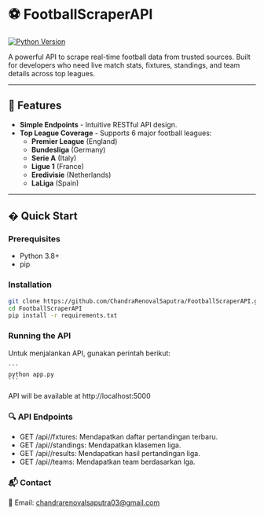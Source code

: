 # ⚽ FootballScraperAPI 

[![Python Version](https://img.shields.io/badge/python-3.8%2B-blue)](https://python.org)

A powerful API to scrape real-time football data from trusted sources. Built for developers who need live match stats, fixtures, standings, and team details across top leagues.

---

## 🌟 Features

- **Simple Endpoints** - Intuitive RESTful API design.
- **Top League Coverage** - Supports 6 major football leagues:
  - **Premier League** (England)
  - **Bundesliga** (Germany)
  - **Serie A** (Italy)
  - **Ligue 1** (France)
  - **Eredivisie** (Netherlands)
  - **LaLiga** (Spain)

---

## � Quick Start

### Prerequisites
- Python 3.8+
- pip

### Installation
```bash
git clone https://github.com/ChandraRenovalSaputra/FootballScraperAPI.git
cd FootballScraperAPI
pip install -r requirements.txt
```

### Running the API
Untuk menjalankan API, gunakan perintah berikut:

    ```
    python app.py
    ```
API will be available at http://localhost:5000

### 🔍 API Endpoints 

* GET /api/<league-name>/fxtures: Mendapatkan daftar pertandingan terbaru.
* GET /api/<league-name>/standings: Mendapatkan klasemen liga.
* GET /api/<league-name>/results: Mendapatkan hasil pertandingan liga.
* GET /api/<league-name>/teams: Mendapatkan team berdasarkan lga.

### 📬 Contact
📧 Email: chandrarenovalsaputra03@gmail.com
